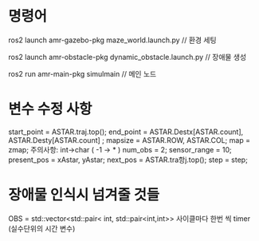 # 명령어
ros2 launch amr-gazebo-pkg maze_world.launch.py
// 환경 세팅

ros2 launch amr-obstacle-pkg dynamic_obstacle.launch.py
// 장애물 생성

ros2 run amr-main-pkg simulmain
// 메인 노드 


# 변수 수정 사항
start_point = ASTAR.traj.top();
end_point = ASTAR.Destx[ASTAR.count], ASTAR.Desty[ASTAR.count] ;
mapsize = ASTAR.ROW, ASTAR.COL;
map = zmap; 주의사항: int->char ( -1 -> * )
num_obs = 2;
sensor_range = 10;
present_pos = xAstar, yAstar;
next_pos = ASTAR.tra항j.top();
step = step;

# 장애물 인식시 넘겨줄 것들
OBS = std::vector<std::pair< int, std::pair<int,int>> 사이클마다 한번 씩
timer (실수단위의 시간 변수)

